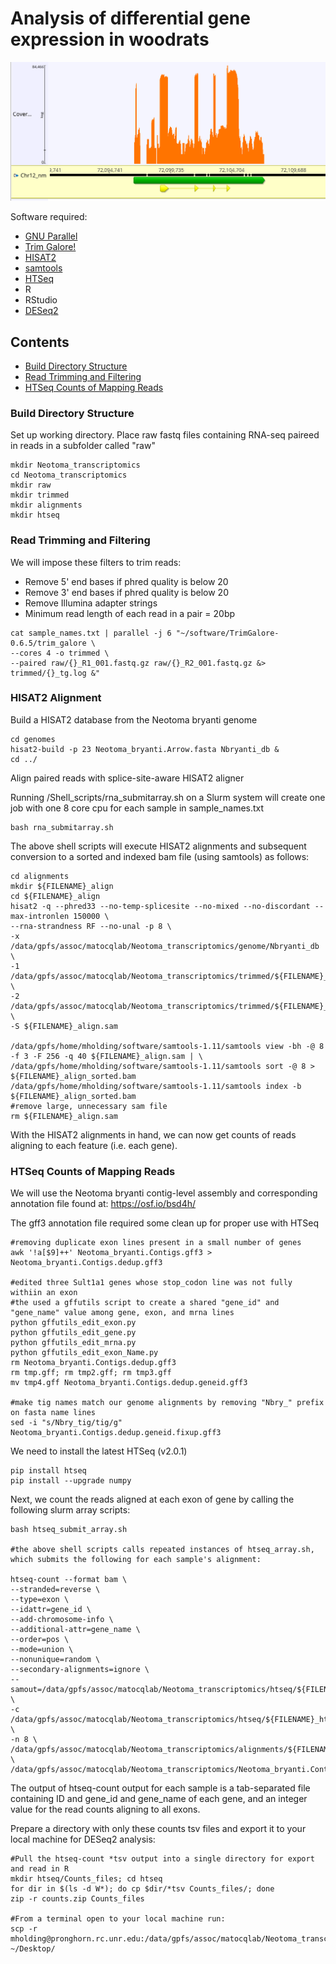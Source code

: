 # Analysis of differential gene expression in woodrats

![Gene Expression](/gene_plus_RNA.png "Annotation/Alignment Image")

Software required:

* [GNU Parallel](https://www.gnu.org/software/parallel/)
* [Trim Galore!](https://github.com/FelixKrueger/TrimGalore)
* [HISAT2](http://daehwankimlab.github.io/hisat2/manual/)
* [samtools](http://www.htslib.org/)
* [HTSeq](https://htseq.readthedocs.io/en/master/)
* R
* RStudio
* [DESeq2](http://bioconductor.org/packages/devel/bioc/vignettes/DESeq2/inst/doc/DESeq2.html)


## Contents

* [Build Directory Structure](#build-directory-structure)
* [Read Trimming and Filtering](#read-trimming-and-filtering)
* [HTSeq Counts of Mapping Reads](#htseq-counts-of-mapping-reads)


### Build Directory Structure 
Set up working directory. Place raw fastq files containing RNA-seq paireed in reads in a subfolder called "raw"

```
mkdir Neotoma_transcriptomics
cd Neotoma_transcriptomics
mkdir raw
mkdir trimmed
mkdir alignments
mkdir htseq
```

### Read Trimming and Filtering
We will impose these filters to trim reads:

* Remove 5' end bases if phred quality is below 20
* Remove 3' end bases if phred quality is below 20
* Remove Illumina adapter strings
* Minimum read length of each read in a pair = 20bp
```
cat sample_names.txt | parallel -j 6 "~/software/TrimGalore-0.6.5/trim_galore \
--cores 4 -o trimmed \
--paired raw/{}_R1_001.fastq.gz raw/{}_R2_001.fastq.gz &> trimmed/{}_tg.log &"
```


### HISAT2 Alignment
Build a HISAT2 database from the Neotoma bryanti genome

```
cd genomes
hisat2-build -p 23 Neotoma_bryanti.Arrow.fasta Nbryanti_db &
cd ../
```

Align paired reads with splice-site-aware HISAT2 aligner

Running /Shell_scripts/rna_submitarray.sh on a Slurm system will create one job with one 8 core cpu for each sample in sample_names.txt

```
bash rna_submitarray.sh
```
The above shell scripts will execute HISAT2 alignments and subsequent conversion to a sorted and indexed bam file (using samtools) as follows:

```
cd alignments
mkdir ${FILENAME}_align
cd ${FILENAME}_align
hisat2 -q --phred33 --no-temp-splicesite --no-mixed --no-discordant --max-intronlen 150000 \
--rna-strandness RF --no-unal -p 8 \
-x /data/gpfs/assoc/matocqlab/Neotoma_transcriptomics/genome/Nbryanti_db \
-1 /data/gpfs/assoc/matocqlab/Neotoma_transcriptomics/trimmed/${FILENAME}_R1_001_val_1.fq.gz \
-2 /data/gpfs/assoc/matocqlab/Neotoma_transcriptomics/trimmed/${FILENAME}_R2_001_val_2.fq.gz \
-S ${FILENAME}_align.sam

/data/gpfs/home/mholding/software/samtools-1.11/samtools view -bh -@ 8 -f 3 -F 256 -q 40 ${FILENAME}_align.sam | \
/data/gpfs/home/mholding/software/samtools-1.11/samtools sort -@ 8 > ${FILENAME}_align_sorted.bam
/data/gpfs/home/mholding/software/samtools-1.11/samtools index -b ${FILENAME}_align_sorted.bam
#remove large, unnecessary sam file
rm ${FILENAME}_align.sam
```

With the HISAT2 alignments in hand, we can now get counts of reads aligning to each feature (i.e. each gene). 


### HTSeq Counts of Mapping Reads

We will use the Neotoma bryanti contig-level assembly and corresponding annotation file found at: https://osf.io/bsd4h/

The gff3 annotation file required some clean up for proper use with HTSeq

```
#removing duplicate exon lines present in a small number of genes
awk '!a[$9]++' Neotoma_bryanti.Contigs.gff3 > Neotoma_bryanti.Contigs.dedup.gff3

#edited three Sult1a1 genes whose stop_codon line was not fully withiin an exon
#the used a gffutils script to create a shared "gene_id" and "gene_name" value among gene, exon, and mrna lines
python gffutils_edit_exon.py
python gffutils_edit_gene.py
python gffutils_edit_mrna.py
python gffutils_edit_exon_Name.py
rm Neotoma_bryanti.Contigs.dedup.gff3
rm tmp.gff; rm tmp2.gff; rm tmp3.gff
mv tmp4.gff Neotoma_bryanti.Contigs.dedup.geneid.gff3

#make tig names match our genome alignments by removing "Nbry_" prefix on fasta name lines
sed -i "s/Nbry_tig/tig/g" Neotoma_bryanti.Contigs.dedup.geneid.fixup.gff3
```

We need to install the latest HTSeq (v2.0.1)

```
pip install htseq
pip install --upgrade numpy
```

Next, we count the reads aligned at each exon of gene by calling the following slurm array scripts:
```
bash htseq_submit_array.sh

#the above shell scripts calls repeated instances of htseq_array.sh, which submits the following for each sample's alignment:

htseq-count --format bam \
--stranded=reverse \
--type=exon \
--idattr=gene_id \
--add-chromosome-info \
--additional-attr=gene_name \
--order=pos \
--mode=union \
--nonunique=random \
--secondary-alignments=ignore \
--samout=/data/gpfs/assoc/matocqlab/Neotoma_transcriptomics/htseq/${FILENAME}_htseq/${FILENAME}.sam \
-c /data/gpfs/assoc/matocqlab/Neotoma_transcriptomics/htseq/${FILENAME}_htseq/${FILENAME}.counts.tsv \
-n 8 \
/data/gpfs/assoc/matocqlab/Neotoma_transcriptomics/alignments/${FILENAME}_align/${FILENAME}_align_sorted.bam \
/data/gpfs/assoc/matocqlab/Neotoma_transcriptomics/Neotoma_bryanti.Contigs.dedup.geneid.fixup.gff3

```
The output of htseq-count output for each sample is a tab-separated file containing ID and gene_id and gene_name of each gene, and an integer value for the read counts aligning to all exons. 

Prepare a directory with only these counts tsv files and export it to your local machine for DESeq2 analysis:

```
#Pull the htseq-count *tsv output into a single directory for export and read in R
mkdir htseq/Counts_files; cd htseq
for dir in $(ls -d W*); do cp $dir/*tsv Counts_files/; done
zip -r counts.zip Counts_files

#From a terminal open to your local machine run:
scp -r mholding@pronghorn.rc.unr.edu:/data/gpfs/assoc/matocqlab/Neotoma_transcriptomics/htseq/counts.zip ~/Desktop/
```









